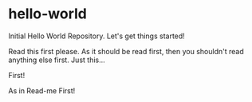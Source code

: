 # hello-world
Initial Hello World Repository.  Let's get things started!


Read this first please.  As it should be read first, then you shouldn't read anything else first.  Just this...

First!  

As in Read-me First!
